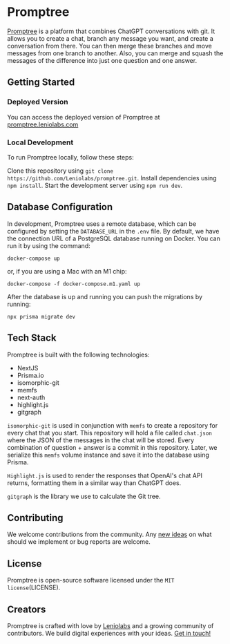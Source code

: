 # Promptree

[Promptree](https://promptree.leniolabs.com?utm_source=promptree&utm_medium=banner&utm_campaign=leniolabs&utm_content=promptree_github) is a platform that combines ChatGPT conversations with git. It allows you to create a chat, branch any message you want, and create a conversation from there. You can then merge these branches and move messages from one branch to another. Also, you can merge and squash the messages of the difference into just one question and one answer.

## Getting Started

### Deployed Version

You can access the deployed version of Promptree at [promptree.leniolabs.com](https://promptree.leniolabs.com?utm_source=promptree&utm_medium=banner&utm_campaign=leniolabs&utm_content=promptree_github)

### Local Development

To run Promptree locally, follow these steps:

Clone this repository using `git clone https://github.com/Leniolabs/promptree.git`.
Install dependencies using `npm install`.
Start the development server using `npm run dev`.

## Database Configuration

In development, Promptree uses a remote database, which can be configured by setting the `DATABASE_URL` in the `.env` file. 
By default, we have the connection URL of a PostgreSQL database running on Docker. You can run it by using the command:

`docker-compose up`

or, if you are using a Mac with an M1 chip:

`docker-compose -f docker-compose.m1.yaml up` 

After the database is up and running you can push the migrations by running:

`npx prisma migrate dev`

## Tech Stack

Promptree is built with the following technologies:

- NextJS
- Prisma.io
- isomorphic-git
- memfs
- next-auth
- highlight.js
- gitgraph

`isomorphic-git` is used in conjunction with `memfs` to create a repository for every chat that you start. This repository will hold a file called `chat.json` where the JSON of the messages in the chat will be stored. Every combination of question + answer is a commit in this repository. Later, we serialize this `memfs` volume instance and save it into the database using Prisma.

`Highlight.js` is used to render the responses that OpenAI's chat API returns, formatting them in a similar way than ChatGPT does.

`gitgraph` is the library we use to calculate the Git tree.

## Contributing

We welcome contributions from the community. Any [new ideas](https://github.com/leniolabs/layoutit-grid/issues/new) on what should we implement or bug reports are welcome.

## License

Promptree is open-source software licensed under the `MIT license`(LICENSE).

## Creators
Promptree is crafted with love by [Leniolabs](https://www.leniolabs.com/services/team-augmentation/?utm_source=promptree&utm_medium=banner&utm_campaign=leniolabs&utm_content=promptree_github) and a growing community of contributors. We build digital experiences with your ideas. [Get in touch!](https://www.leniolabs.com/services/team-augmentation/?utm_source=promptree&utm_medium=banner&utm_campaign=leniolabs&utm_content=promptree_github)